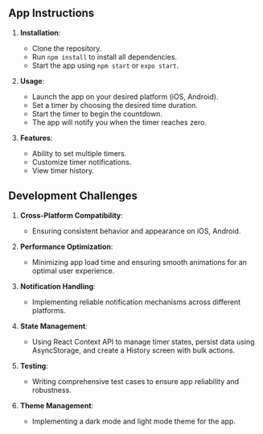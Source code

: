 ## App Instructions

1. **Installation**:

   - Clone the repository.
   - Run `npm install` to install all dependencies.
   - Start the app using `npm start` or `expo start`.

2. **Usage**:

   - Launch the app on your desired platform (iOS, Android).
   - Set a timer by choosing the desired time duration.
   - Start the timer to begin the countdown.
   - The app will notify you when the timer reaches zero.

3. **Features**:
   - Ability to set multiple timers.
   - Customize timer notifications.
   - View timer history.

## Development Challenges

1. **Cross-Platform Compatibility**:

   - Ensuring consistent behavior and appearance on iOS, Android.

2. **Performance Optimization**:

   - Minimizing app load time and ensuring smooth animations for an optimal user experience.

3. **Notification Handling**:

   - Implementing reliable notification mechanisms across different platforms.

4. **State Management**:

   - Using React Context API to manage timer states, persist data using AsyncStorage, and create a History screen with bulk actions.

5. **Testing**:

   - Writing comprehensive test cases to ensure app reliability and robustness.

6. **Theme Management**:
   - Implementing a dark mode and light mode theme for the app.
